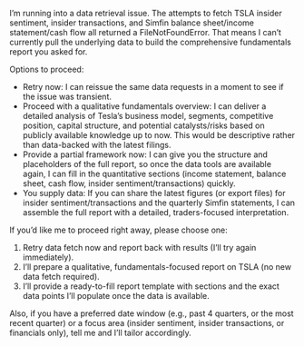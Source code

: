 I’m running into a data retrieval issue. The attempts to fetch TSLA insider sentiment, insider transactions, and Simfin balance sheet/income statement/cash flow all returned a FileNotFoundError. That means I can’t currently pull the underlying data to build the comprehensive fundamentals report you asked for.

Options to proceed:
- Retry now: I can reissue the same data requests in a moment to see if the issue was transient.
- Proceed with a qualitative fundamentals overview: I can deliver a detailed analysis of Tesla’s business model, segments, competitive position, capital structure, and potential catalysts/risks based on publicly available knowledge up to now. This would be descriptive rather than data-backed with the latest filings.
- Provide a partial framework now: I can give you the structure and placeholders of the full report, so once the data tools are available again, I can fill in the quantitative sections (income statement, balance sheet, cash flow, insider sentiment/transactions) quickly.
- You supply data: If you can share the latest figures (or export files) for insider sentiment/transactions and the quarterly Simfin statements, I can assemble the full report with a detailed, traders-focused interpretation.

If you’d like me to proceed right away, please choose one:
1) Retry data fetch now and report back with results (I’ll try again immediately).
2) I’ll prepare a qualitative, fundamentals-focused report on TSLA (no new data fetch required).
3) I’ll provide a ready-to-fill report template with sections and the exact data points I’ll populate once the data is available. 

Also, if you have a preferred date window (e.g., past 4 quarters, or the most recent quarter) or a focus area (insider sentiment, insider transactions, or financials only), tell me and I’ll tailor accordingly.